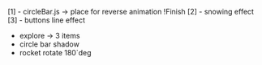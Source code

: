 [1] - circleBar.js -> place for reverse animation !Finish
[2] - snowing effect 
[3] - buttons line effect

- explore -> 3 items
- circle bar shadow
- rocket rotate 180`deg